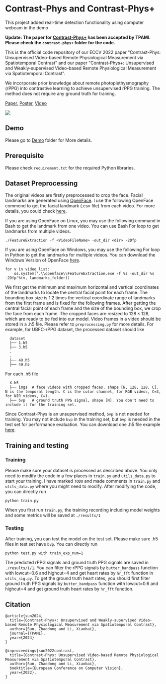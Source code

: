 # Contrast-Phys and Contrast-Phys+

This project added real-time detection functionality using computer webcam in the demo

**Update: The paper for [Contrast-Phys+](https://ieeexplore.ieee.org/document/10440521) has been accepted by TPAMI. Please check the `contrast-phys+` folder for the code.**

This is the official code repository of our ECCV 2022 paper "Contrast-Phys: Unsupervised Video-based Remote Physiological Measurement via Spatiotemporal Contrast" and our paper "Contrast-Phys+: Unsupervised and Weakly-supervised Video-based Remote Physiological Measurement via Spatiotemporal Contrast". 

We incorporate prior knowledge about remote photoplethysmography (rPPG) into contrastive learning to achieve unsupervised rPPG training. The method does not require any ground truth for training.

[Paper](https://www.ecva.net/papers/eccv_2022/papers_ECCV/papers/136720488.pdf), [Poster](https://github.com/zhaodongsun/contrast-phys/releases/download/aux/0205.pdf), [Video](https://github.com/zhaodongsun/contrast-phys/releases/download/aux/0205.mp4)

![](https://github.com/zhaodongsun/contrast-phys/releases/download/aux/all.png)

## Demo

Please go to [Demo](/demo) folder for More details.

## Prerequisite

Please check `requirement.txt` for the required Python libraries.

## Dataset Preprocessing

The original videos are firstly preprocessed to crop the face. Facial landmarks are generated using [OpenFace](https://github.com/TadasBaltrusaitis/OpenFace). I use the following OpenFace commend to get the facial landmark (.csv file) from each video. For more details, you could check [here](https://github.com/TadasBaltrusaitis/OpenFace/wiki/Command-line-arguments).

If you are using OpenFace on Linux, you may use the following command in Bash to get the landmark from one video. You can use Bash For loop to get landmarks from multiple videos.
```
./FeatureExtraction -f <VideoFileName> -out_dir <dir> -2Dfp
```

If you are using OpenFace on Windows, you may use the following For loop in Python to get the landmarks for multiple videos. You can download the Windows Version of OpenFace [here](https://1drv.ms/u/s!AtCpzthip8c9_RsyovL9Ngfd6OKq?e=b1HtC4).
```
for v in video_list:
    os.system('.\\openface\\FeatureExtraction.exe -f %s -out_dir %s -2Dfp'%(v, landmarks_folder))
```
We first get the minimum and maximum horizontal and vertical coordinates of the landmarks to locate the central facial point for each frame. The bounding box size is 1.2 times the vertical coordinate range of landmarks from the first frame and is fixed for the following frames. After getting the central facial point of each frame and the size of the bounding box, we crop the face from each frame. The cropped faces are resized to $128 \times 128$, which are ready to be fed into our model. Video frames in a video should be stored in a .h5 file. Please refer to `preprocessing.py` for more details. For example, for UBFC-rPPG dataset, the processed dataset should like

```
  dataset
  ├── 1.h5
  ├── 3.h5
  .
  .
  ├── 48.h5
  ├── 49.h5

```

For each .h5 file
```
  X.h5
  ├── imgs  # face videos with cropped faces, shape [N, 128, 128, C]. N is the temporal length. C is the color channel, for RGB videos, C=3, for NIR videos, C=1.
  ├── bvp   # ground truth PPG signal, shape [N]. You don't need to include it for the training set.
```
 
 Since Contrast-Phys is an unsupervised method, `bvp` is not needed for training. You may not include `bvp` in the training set, but `bvp` is needed in the test set for performance evaluation. You can download one .h5 file example [here](https://1drv.ms/u/s!AtCpzthip8c9-xlaJwlaK2zU6sfn?e=OH9klk).


## Training and testing

### Training
Please make sure your dataset is processed as described above. You only need to modify the code in a few places in `train.py` and `utils_data.py` to start your training. I have marked `TODO` and made comments in `train.py` and `utils_data.py` where you might need to modify. After modifying the code, you can directly run

```
python train.py
```
When you first run `train.py`, the training recording including model weights and some metrics will be saved at `./results/1`

### Testing

After training, you can test the model on the test set. Please make sure .h5 files in test set have `bvp`. You can directly run
```
python test.py with train_exp_num=1
```
The predicted rPPG signals and ground truth PPG signals are saved in `./results/1/1`. You can filter the rPPG signals by `butter_bandpass` function with lowcut=0.6 and highcut=4 and get heart rates by `hr_fft` function in `utils_sig.py`. To get the ground truth heart rates, you should first filter ground truth PPG signals by `butter_bandpass` function with lowcut=0.6 and highcut=4 and get ground truth heart rates by `hr_fft` function.

## Citation

```
@article{sun2024,
  title={Contrast-Phys+: Unsupervised and Weakly-supervised Video-based Remote Physiological Measurement via Spatiotemporal Contrast},
  author={Sun, Zhaodong and Li, Xiaobai},
  journal={TPAMI},
  year={2024}
}

@inproceedings{sun2022contrast,
  title={Contrast-Phys: Unsupervised Video-based Remote Physiological Measurement via Spatiotemporal Contrast},
  author={Sun, Zhaodong and Li, Xiaobai},
  booktitle={European Conference on Computer Vision},
  year={2022},
}
```
